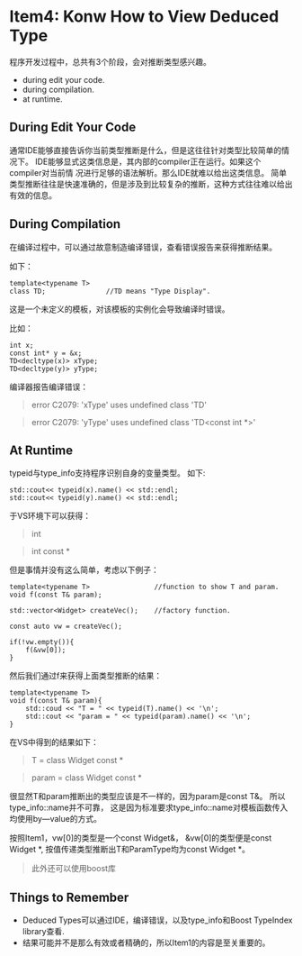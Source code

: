 # Item4: Konw How to View Deduced Type

程序开发过程中，总共有3个阶段，会对推断类型感兴趣。

- during edit your code.
- during compilation.
- at runtime.

## During Edit Your Code

通常IDE能够直接告诉你当前类型推断是什么，但是这往往针对类型比较简单的情况下。
IDE能够显式这类信息是，其内部的compiler正在运行。如果这个compiler对当前情
况进行足够的语法解析。那么IDE就难以给出这类信息。
简单类型推断往往是快速准确的，但是涉及到比较复杂的推断，这种方式往往难以给出
有效的信息。

## During Compilation

在编译过程中，可以通过故意制造编译错误，查看错误报告来获得推断结果。

如下：

    template<typename T>
    class TD;               //TD means "Type Display".

这是一个未定义的模板，对该模板的实例化会导致编译时错误。

比如：

    int x;
    const int* y = &x;
    TD<decltype(x)> xType;
    TD<decltype(y)> yType;

编译器报告编译错误：

>error C2079: 'xType' uses undefined class 'TD<int>'

>error C2079: 'yType' uses undefined class 'TD<const int *>'

## At Runtime

typeid与type_info支持程序识别自身的变量类型。
如下:

    std::cout<< typeid(x).name() << std::endl;
    std::cout<< typeid(y).name() << std::endl;

于VS环境下可以获得：    
>int

>int const *

但是事情并没有这么简单，考虑以下例子：

    template<typename T>                //function to show T and param.
    void f(const T& param);

    std::vector<Widget> createVec();    //factory function.

    const auto vw = createVec();        

    if(!vw.empty()){
        f(&vw[0]);
    }

然后我们通过f来获得上面类型推断的结果：

    template<typename T>
    void f(const T& param){
        std::coud << "T = " << typeid(T).name() << '\n';
        std::cout << "param = " << typeid(param).name() << '\n';
    }

在VS中得到的结果如下：
>T = class Widget const *

>param = class Widget const *

很显然T和param推断出的类型应该是不一样的，因为param是const T&。
所以type_info::name并不可靠，
这是因为标准要求type_info::name对模板函数传入均使用by—value的方式。

按照Item1，vw[0]的类型是一个const Widget&，
&vw[0]的类型便是const Widget *,
按值传递类型推断出T和ParamType均为const Widget *。

>此外还可以使用boost库


## Things to Remember

- Deduced Types可以通过IDE，编译错误，以及type_info和Boost TypeIndex library查看.
- 结果可能并不是那么有效或者精确的，所以Item1的内容是至关重要的。
